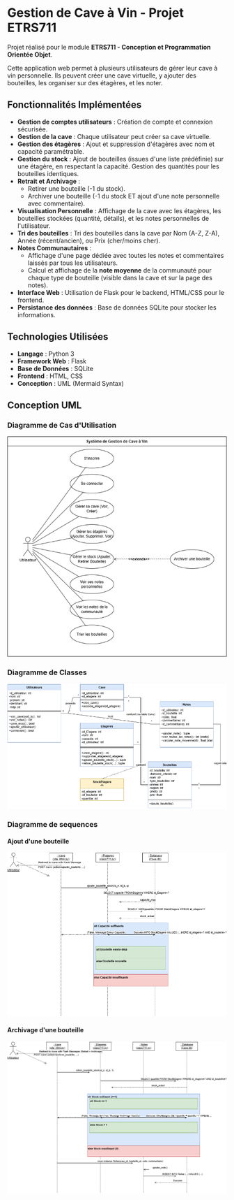 # Gestion de Cave à Vin - Projet ETRS711

Projet réalisé pour le module **ETRS711 - Conception et Programmation Orientée Objet**.

Cette application web permet à plusieurs utilisateurs de gérer leur cave à vin personnelle. Ils peuvent créer une cave virtuelle, y ajouter des bouteilles, les organiser sur des étagères, et les noter.

## Fonctionnalités Implémentées 

* **Gestion de comptes utilisateurs** : Création de compte et connexion sécurisée.
* **Gestion de la cave** : Chaque utilisateur peut créer sa cave virtuelle.
* **Gestion des étagères** : Ajout et suppression d'étagères avec nom et capacité paramétrable.
* **Gestion du stock** : Ajout de bouteilles (issues d'une liste prédéfinie) sur une étagère, en respectant la capacité. Gestion des quantités pour les bouteilles identiques.
* **Retrait et Archivage** :
    * Retirer une bouteille (-1 du stock).
    * Archiver une bouteille (-1 du stock ET ajout d'une note personnelle avec commentaire).
* **Visualisation Personnelle** : Affichage de la cave avec les étagères, les bouteilles stockées (quantité, détails), et les notes personnelles de l'utilisateur.
* **Tri des bouteilles** : Tri des bouteilles dans la cave par Nom (A-Z, Z-A), Année (récent/ancien), ou Prix (cher/moins cher).
* **Notes Communautaires** :
    * Affichage d'une page dédiée avec toutes les notes et commentaires laissés par tous les utilisateurs.
    * Calcul et affichage de la **note moyenne** de la communauté pour chaque type de bouteille (visible dans la cave et sur la page des notes).
* **Interface Web** : Utilisation de Flask pour le backend, HTML/CSS pour le frontend.
* **Persistance des données** : Base de données SQLite pour stocker les informations.

## Technologies Utilisées 

* **Langage** : Python 3
* **Framework Web** : Flask
* **Base de Données** : SQLite
* **Frontend** : HTML, CSS
* **Conception** : UML (Mermaid Syntax)

## Conception UML 

### Diagramme de Cas d'Utilisation

![Diagramme de Cas d'Utilisation](./docs/Diagramme_utilisation.png)

### Diagramme de Classes

![Diagramme de Classes](./docs/Diagramme_classe.png)

### Diagramme de sequences

#### Ajout d'une bouteille
![Diagramme de Classes](./docs/Diagramme_sequence1.png) 

#### Archivage d'une bouteille
![Diagramme de Classes](./docs/Diagramme_sequence2.png) 
